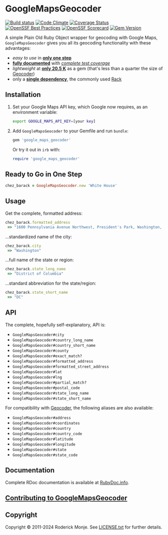 # GoogleMapsGeocoder

[![Build status](https://github.com/FoveaCentral/google_maps_geocoder/workflows/test/badge.svg)](https://github.com/FoveaCentral/google_maps_geocoder/actions/workflows/test.yml)
[![Code Climate](https://codeclimate.com/github/FoveaCentral/google_maps_geocoder.svg)](https://codeclimate.com/github/FoveaCentral/google_maps_geocoder)
[![Coverage Status](https://coveralls.io/repos/github/FoveaCentral/google_maps_geocoder/badge.svg?branch=master)](https://coveralls.io/github/FoveaCentral/google_maps_geocoder?branch=master)
[![OpenSSF Best Practices](https://www.bestpractices.dev/projects/92/badge)](https://www.bestpractices.dev/projects/92)
[![OpenSSF Scorecard](https://api.scorecard.dev/projects/github.com/FoveaCentral/google_maps_geocoder/badge)](https://scorecard.dev/viewer/?uri=github.com/FoveaCentral/google_maps_geocoder)
[![Gem Version](https://badge.fury.io/rb/google_maps_geocoder.svg)](https://rubygems.org/gems/google_maps_geocoder)

A simple Plain Old Ruby Object wrapper for geocoding with Google Maps, `GoogleMapsGeocoder` gives you all its geocoding functionality with these advantages:
  * *easy to use* in **[only one step](#ready-to-go-in-one-step)**
  * **[fully documented](https://www.rubydoc.info/gems/google_maps_geocoder)** with *[complete test coverage](https://coveralls.io/github/FoveaCentral/google_maps_geocoder)*
  * *lightweight* at **[only 20.5 K](https://rubygems.org/gems/google_maps_geocoder)** as a gem (that's less than a quarter the size of [Geocoder](https://rubygems.org/gems/geocoder))
  * only a **[single dependency](google_maps_geocoder.gemspec)**, the commonly used [Rack](https://github.com/rack/rack)


## Installation

1. Set your Google Maps API key, which Google now requires, as an environment variable:

    ```bash
    export GOOGLE_MAPS_API_KEY=[your key]
    ```

2. Add `GoogleMapsGeocoder` to your Gemfile and run `bundle`:

    ```ruby
    gem 'google_maps_geocoder'
    ```

    Or try it out in `irb` with:

    ```ruby
    require 'google_maps_geocoder'
    ```

## Ready to Go in One Step

```ruby
chez_barack = GoogleMapsGeocoder.new 'White House'
```

## Usage

Get the complete, formatted address:

```ruby
chez_barack.formatted_address
 => "1600 Pennsylvania Avenue Northwest, President's Park, Washington, DC 20500, USA"
```

...standardized name of the city:

```ruby
chez_barack.city
 => "Washington"
```

...full name of the state or region:

```ruby
chez_barack.state_long_name
 => "District of Columbia"
```

...standard abbreviation for the state/region:

```ruby
chez_barack.state_short_name
 => "DC"
```

## API

The complete, hopefully self-explanatory, API is:

* `GoogleMapsGeocoder#city`
* `GoogleMapsGeocoder#country_long_name`
* `GoogleMapsGeocoder#country_short_name`
* `GoogleMapsGeocoder#county`
* `GoogleMapsGeocoder#exact_match?`
* `GoogleMapsGeocoder#formatted_address`
* `GoogleMapsGeocoder#formatted_street_address`
* `GoogleMapsGeocoder#lat`
* `GoogleMapsGeocoder#lng`
* `GoogleMapsGeocoder#partial_match?`
* `GoogleMapsGeocoder#postal_code`
* `GoogleMapsGeocoder#state_long_name`
* `GoogleMapsGeocoder#state_short_name`

For compatibility with [Geocoder](https://github.com/alexreisner/geocoder), the following aliases are also available:

* `GoogleMapsGeocoder#address`
* `GoogleMapsGeocoder#coordinates`
* `GoogleMapsGeocoder#country`
* `GoogleMapsGeocoder#country_code`
* `GoogleMapsGeocoder#latitude`
* `GoogleMapsGeocoder#longitude`
* `GoogleMapsGeocoder#state`
* `GoogleMapsGeocoder#state_code`

## Documentation

Complete RDoc documentation is available at [RubyDoc.info](https://www.rubydoc.info/gems/google_maps_geocoder).

## [Contributing to GoogleMapsGeocoder](.github/CONTRIBUTING.md)

## Copyright

Copyright © 2011-2024 Roderick Monje. See [LICENSE.txt](LICENSE.txt) for further details.
